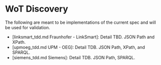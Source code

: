 # WoT Discovery
The following are meant to be implementations of the current spec and will be used for validation.

* [linksmart_tdd.md Fraunhofer - LinkSmart]: Detail TBD.  JSON Path and XPath.
* [upmoeg_tdd.md UPM - OEG]: Detail TDB.  JSON Path, XPath, and SPARQL.
* [siemens_tdd.md Siemens]: Detail TDB.  JSON Path, SPARQL.
